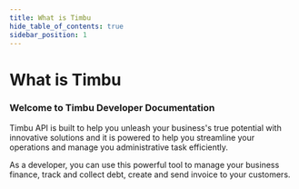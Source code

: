 ```yaml
---
title: What is Timbu
hide_table_of_contents: true
sidebar_position: 1
---
```


# What is Timbu

### Welcome to Timbu Developer Documentation

Timbu API is built to help you unleash your business's true potential with innovative solutions and it is powered to help you streamline your operations and manage you administrative task efficiently.

As a developer, you can use this powerful tool to manage your business finance, track and collect debt, create and send invoice to your customers.

